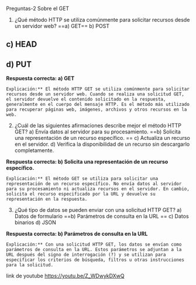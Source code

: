 Preguntas-2 Sobre el GET
1. ¿Qué método HTTP se utiliza comúnmente para solicitar recursos desde un servidor web? 
==a) GET== 
 b) POST
 ## c) HEAD 
 ## d) PUT
    
**Respuesta correcta: a) GET**
    
`Explicación:** El método HTTP GET se utiliza comúnmente para solicitar recursos desde un servidor web. Cuando se realiza una solicitud GET, el servidor devuelve el contenido solicitado en la respuesta, generalmente en el cuerpo del mensaje HTTP. Es el método más utilizado para recuperar páginas web, imágenes, archivos y otros recursos en la web.`
    
2. ¿Cuál de las siguientes afirmaciones describe mejor el método HTTP GET? 
a) Envía datos al servidor para su procesamiento. 
==b) Solicita una representación de un recurso específico. ==
c) Actualiza un recurso en el servidor. 
d) Verifica la disponibilidad de un recurso sin descargarlo completamente.
    
**Respuesta correcta: b) Solicita una representación de un recurso específico.**
    
`Explicación:** El método GET se utiliza para solicitar una representación de un recurso específico. No envía datos al servidor para su procesamiento ni actualiza recursos en el servidor. En cambio, solicita el recurso especificado por la URL y devuelve su representación en la respuesta.`
    
3. ¿Qué tipo de datos se pueden enviar con una solicitud HTTP GET? 
 a) Datos de formulario 
 ==b) Parámetros de consulta en la URL ==
 c) Datos binarios 
 d) JSON
    
**Respuesta correcta: b) Parámetros de consulta en la URL**
    
`Explicación:** Con una solicitud HTTP GET, los datos se envían como parámetros de consulta en la URL. Estos parámetros se adjuntan a la URL después del signo de interrogación (?) y se utilizan para especificar los criterios de búsqueda, filtros u otras instrucciones para la solicitud.`

link de youtube
https://youtu.be/Z_WDwykDXwQ